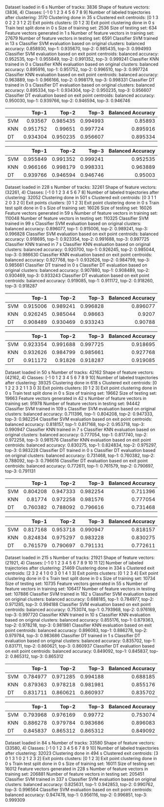 Dataset loaded in 6 s
Number of tracks: 3836
Shape of feature vectors: (3836, 4)
Classes: [-1  0  1  2  3  4  5  6  7  8  9]
Number of labeled trajectories after clustering: 3170
Clustering done in 35 s
Clustered exit centroids: [0 1 3 0 2 2 3 1 2 2]
Exit points clusters: [0 1 2 3]
Exit point clustering done in 0 s
Train test split done in 0 s
Size of training set: 2536
Size of testing set: 634
Feature vectors generated in 1 s
Number of feature vectors in training set: 27679
Number of feature vectors in testing set: 6591
Classifier SVM trained in 13 s
Classifier SVM evaluation based on original clusters: balanced accuracy: 0.858930, top-1: 0.935670, top-2: 0.985435, top-3: 0.994993
Classifier SVM evaluation based on exit point centroids: balanced accuracy: 0.952535, top-1: 0.955849, top-2: 0.991352, top-3: 0.999241
Classifier KNN trained in 0 s
Classifier KNN evaluation based on original clusters: balanced accuracy: 0.895916, top-1: 0.951752, top-2: 0.996510, top-3: 0.997724
Classifier KNN evaluation based on exit point centroids: balanced accuracy: 0.963889, top-1: 0.966166, top-2: 0.998179, top-3: 0.998331
Classifier DT trained in 0 s
Classifier DT evaluation based on original clusters: balanced accuracy: 0.895334, top-1: 0.934304, top-2: 0.950235, top-3: 0.956607
Classifier DT evaluation based on exit point centroids: balanced accuracy: 0.950030, top-1: 0.939766, top-2: 0.946594, top-3: 0.946746

|     |    Top-1 |    Top-2 |    Top-3 |   Balanced Accuracy |
|:----|---------:|---------:|---------:|--------------------:|
| SVM | 0.93567  | 0.985435 | 0.994993 |            0.85893  |
| KNN | 0.951752 | 0.99651  | 0.997724 |            0.895916 |
| DT  | 0.934304 | 0.950235 | 0.956607 |            0.895334 |

|     |    Top-1 |    Top-2 |    Top-3 |   Balanced Accuracy |
|:----|---------:|---------:|---------:|--------------------:|
| SVM | 0.955849 | 0.991352 | 0.999241 |            0.952535 |
| KNN | 0.966166 | 0.998179 | 0.998331 |            0.963889 |
| DT  | 0.939766 | 0.946594 | 0.946746 |            0.95003  |

Dataset loaded in 228 s
Number of tracks: 32261
Shape of feature vectors: (32261, 4)
Classes: [-1  0  1  2  3  4  5  6  7  8]
Number of labeled trajectories after clustering: 32052
Clustering done in 501 s
Clustered exit centroids: [0 3 1 1 2 0 3 2 0]
Exit points clusters: [0 1 2 3]
Exit point clustering done in 0 s
Train test split done in 0 s
Size of training set: 16026
Size of testing set: 16026
Feature vectors generated in 59 s
Number of feature vectors in training set: 110048
Number of feature vectors in testing set: 110325
Classifier SVM trained in 99 s
Classifier SVM evaluation based on original clusters: balanced accuracy: 0.896077, top-1: 0.915006, top-2: 0.989241, top-3: 0.996828
Classifier SVM evaluation based on exit point centroids: balanced accuracy: 0.918695, top-1: 0.923354, top-2: 0.991688, top-3: 0.997725
Classifier KNN trained in 7 s
Classifier KNN evaluation based on original clusters: balanced accuracy: 0.920700, top-1: 0.926245, top-2: 0.985044, top-3: 0.986630
Classifier KNN evaluation based on exit point centroids: balanced accuracy: 0.927768, top-1: 0.932626, top-2: 0.984799, top-3: 0.985661
Classifier DT trained in 0 s
Classifier DT evaluation based on original clusters: balanced accuracy: 0.907880, top-1: 0.908489, top-2: 0.930469, top-3: 0.933243
Classifier DT evaluation based on exit point centroids: balanced accuracy: 0.919085, top-1: 0.911172, top-2: 0.918260, top-3: 0.918287

|     |    Top-1 |    Top-2 |    Top-3 |   Balanced Accuracy |
|:----|---------:|---------:|---------:|--------------------:|
| SVM | 0.915006 | 0.989241 | 0.996828 |            0.896077 |
| KNN | 0.926245 | 0.985044 | 0.98663  |            0.9207   |
| DT  | 0.908489 | 0.930469 | 0.933243 |            0.90788  |

|     |    Top-1 |    Top-2 |    Top-3 |   Balanced Accuracy |
|:----|---------:|---------:|---------:|--------------------:|
| SVM | 0.923354 | 0.991688 | 0.997725 |            0.918695 |
| KNN | 0.932626 | 0.984799 | 0.985661 |            0.927768 |
| DT  | 0.911172 | 0.91826  | 0.918287 |            0.919085 |

Dataset loaded in 50 s
Number of tracks: 42162
Shape of feature vectors: (42162, 4)
Classes: [-1  0  1  2  3  4  5  6  7  8  9 10]
Number of labeled trajectories after clustering: 39325
Clustering done in 618 s
Clustered exit centroids: [0 1 2 2 3 2 1 1 3 0 3]
Exit points clusters: [0 1 2 3]
Exit point clustering done in 0 s
Train test split done in 0 s
Size of training set: 19662
Size of testing set: 19663
Feature vectors generated in 42 s
Number of feature vectors in training set: 91978
Number of feature vectors in testing set: 94442
Classifier SVM trained in 109 s
Classifier SVM evaluation based on original clusters: balanced accuracy: 0.711396, top-1: 0.804208, top-2: 0.947333, top-3: 0.982254
Classifier SVM evaluation based on exit point centroids: balanced accuracy: 0.818157, top-1: 0.817168, top-2: 0.953718, top-3: 0.990947
Classifier KNN trained in 7 s
Classifier KNN evaluation based on original clusters: balanced accuracy: 0.777054, top-1: 0.817740, top-2: 0.972258, top-3: 0.981576
Classifier KNN evaluation based on exit point centroids: balanced accuracy: 0.830275, top-1: 0.824834, top-2: 0.975297, top-3: 0.983228
Classifier DT trained in 0 s
Classifier DT evaluation based on original clusters: balanced accuracy: 0.731468, top-1: 0.760382, top-2: 0.788092, top-3: 0.796616
Classifier DT evaluation based on exit point centroids: balanced accuracy: 0.772611, top-1: 0.761579, top-2: 0.790697, top-3: 0.791131

|     |    Top-1 |    Top-2 |    Top-3 |   Balanced Accuracy |
|:----|---------:|---------:|---------:|--------------------:|
| SVM | 0.804208 | 0.947333 | 0.982254 |            0.711396 |
| KNN | 0.81774  | 0.972258 | 0.981576 |            0.777054 |
| DT  | 0.760382 | 0.788092 | 0.796616 |            0.731468 |

|     |    Top-1 |    Top-2 |    Top-3 |   Balanced Accuracy |
|:----|---------:|---------:|---------:|--------------------:|
| SVM | 0.817168 | 0.953718 | 0.990947 |            0.818157 |
| KNN | 0.824834 | 0.975297 | 0.983228 |            0.830275 |
| DT  | 0.761579 | 0.790697 | 0.791131 |            0.772611 |

Dataset loaded in 215 s
Number of tracks: 21921
Shape of feature vectors: (21921, 4)
Classes: [-1  0  1  2  3  4  5  6  7  8  9 10 11 12]
Number of labeled trajectories after clustering: 21469
Clustering done in 334 s
Clustered exit centroids: [2 3 2 4 1 0 0 3 0 1 4 1 3]
Exit points clusters: [0 1 2 3 4]
Exit point clustering done in 0 s
Train test split done in 0 s
Size of training set: 10734
Size of testing set: 10735
Feature vectors generated in 55 s
Number of feature vectors in training set: 106417
Number of feature vectors in testing set: 107886
Classifier SVM trained in 182 s
Classifier SVM evaluation based on original clusters: balanced accuracy: 0.688185, top-1: 0.784977, top-2: 0.971285, top-3: 0.994188
Classifier SVM evaluation based on exit point centroids: balanced accuracy: 0.753074, top-1: 0.793968, top-2: 0.976169, top-3: 0.997720
Classifier KNN trained in 10 s
Classifier KNN evaluation based on original clusters: balanced accuracy: 0.855176, top-1: 0.879363, top-2: 0.978218, top-3: 0.981981
Classifier KNN evaluation based on exit point centroids: balanced accuracy: 0.896083, top-1: 0.886278, top-2: 0.979784, top-3: 0.983686
Classifier DT trained in 1 s
Classifier DT evaluation based on original clusters: balanced accuracy: 0.835702, top-1: 0.831711, top-2: 0.860621, top-3: 0.860937
Classifier DT evaluation based on exit point centroids: balanced accuracy: 0.849092, top-1: 0.845837, top-2: 0.865312, top-3: 0.865312

|     |    Top-1 |    Top-2 |    Top-3 |   Balanced Accuracy |
|:----|---------:|---------:|---------:|--------------------:|
| SVM | 0.784977 | 0.971285 | 0.994188 |            0.688185 |
| KNN | 0.879363 | 0.978218 | 0.981981 |            0.855176 |
| DT  | 0.831711 | 0.860621 | 0.860937 |            0.835702 |

|     |    Top-1 |    Top-2 |    Top-3 |   Balanced Accuracy |
|:----|---------:|---------:|---------:|--------------------:|
| SVM | 0.793968 | 0.976169 | 0.99772  |            0.753074 |
| KNN | 0.886278 | 0.979784 | 0.983686 |            0.896083 |
| DT  | 0.845837 | 0.865312 | 0.865312 |            0.849092 |

Dataset loaded in 84 s
Number of tracks: 33580
Shape of feature vectors: (33580, 4)
Classes: [-1  0  1  2  3  4  5  6  7  8  9 10]
Number of labeled trajectories after clustering: 32023
Clustering done in 494 s
Clustered exit centroids: [3 0 1 3 1 0 2 1 2 3 2]
Exit points clusters: [0 1 2 3]
Exit point clustering done in 0 s
Train test split done in 0 s
Size of training set: 16011
Size of testing set: 16012
Feature vectors generated in 228 s
Number of feature vectors in training set: 206881
Number of feature vectors in testing set: 205451
Classifier SVM trained in 337 s
Classifier SVM evaluation based on original clusters: balanced accuracy: 0.825631, top-1: 0.942853, top-2: 0.990762, top-3: 0.996564
Classifier SVM evaluation based on exit point centroids: balanced accuracy: 0.947478, top-1: 0.956116, top-2: 0.996851, top-3: 0.999309

